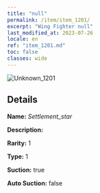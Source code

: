 ```yaml
---
title: "null"
permalink: /item/item_1201/
excerpt: "Wing Fighter null"
last_modified_at: 2023-07-26
locale: en
ref: "item_1201.md"
toc: false
classes: wide
---
```



 ![Unknown_1201](/images/item/Settlement_star_p.png)



## Details

 **Name:** *Settlement_star* 

 **Description:** 

 **Rarity:** 1 

 **Type:** 1 

 **Suction:** true 

 **Auto Suction:** false 


